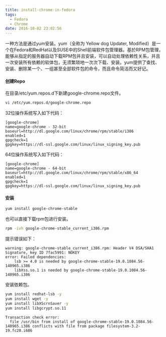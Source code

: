 ```yaml
---
title: install-chrome-in-fedora
tags:
  - Fedora
  - Chrome
date: 2016-10-02 23:02:56
---
```



一种方法是通过yum安装。yum（全称为 Yellow dog Updater, Modified）是一个在Fedora和RedHat以及SUSE中的Shell前端软件包管理器。基於RPM包管理，能够从指定的服务器自动下载RPM包并且安装，可以自动处理依赖性关系，并且一次安装所有依赖的软体包，无须繁琐地一次次下载、安装。yum提供了查找、安装、删除某一个、一组甚至全部软件包的命令，而且命令简洁而又好记。

#### 创建Repo

在目录/etc/yum.repos.d下新建google-chrome.repo文件。

```Bash
vi /etc/yum.repos.d/google-chrome.repo
```

32位操作系统写入如下代码：

```
[google-chrome]
name=google-chrome - 32-bit
baseurl=http://dl.google.com/linux/chrome/rpm/stable/i386
enabled=1
gpgcheck=1
gpgkey=https://dl-ssl.google.com/linux/linux_signing_key.pub
```


64位操作系统写入如下代码：

```
[google-chrome]
name=google-chrome - 64-bit
baseurl=http://dl.google.com/linux/chrome/rpm/stable/x86_64
enabled=1
gpgcheck=1
gpgkey=https://dl-ssl.google.com/linux/linux_signing_key.pub
```


#### 安装

```Bash
yum install google-chrome-stable
```

也可以直接下载rpm包进行安装。

```Bash
rpm -ivh google-chrome-stable_current_i386.rpm
```

提示错误如下：

```
warning: google-chrome-stable_current_i386.rpm: Header V4 DSA/SHA1 Signature, key ID 7fac5991: NOKEY
error: Failed dependencies:
	lsb >= 4.0 is needed by google-chrome-stable-19.0.1084.56-140965.i386
	libXss.so.1 is needed by google-chrome-stable-19.0.1084.56-140965.i386
```

安装依赖包。

```Bash
yum install redhat-lsb -y
yum install wget -y
yum install libXScrnSaver -y
yum install libgcrypt.so.11
```

```
Transaction check error:
  file /usr/bin from install of google-chrome-stable-19.0.1084.56-140965.i386 conflicts with file from package filesystem-3.2-19.fc20.i686
```

